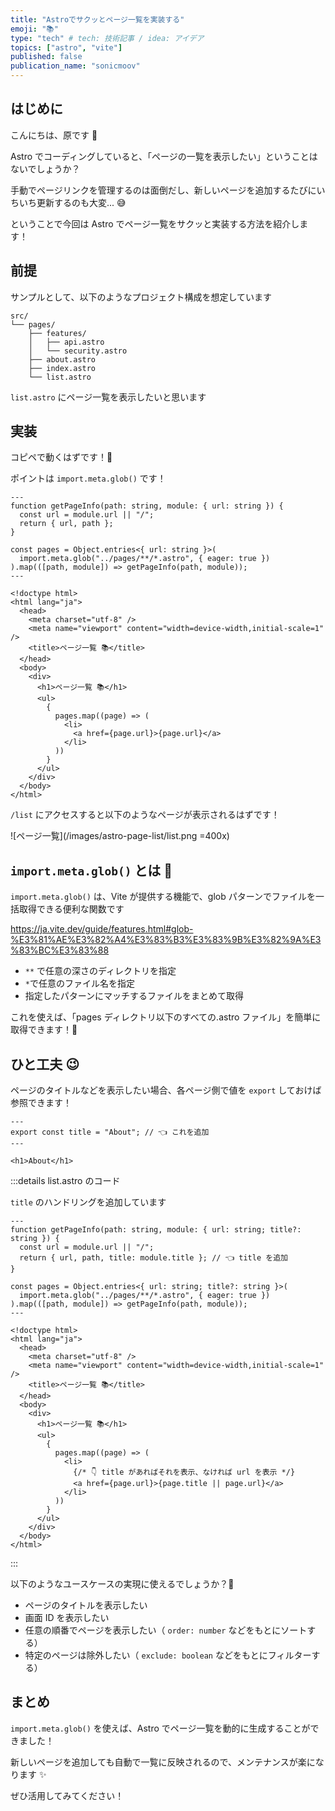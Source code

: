 ```yaml
---
title: "Astroでサクッとページ一覧を実装する"
emoji: "📚"
type: "tech" # tech: 技術記事 / idea: アイデア
topics: ["astro", "vite"]
published: false
publication_name: "sonicmoov"
---
```


## はじめに

こんにちは、原です 🐐

Astro でコーディングしていると、「ページの一覧を表示したい」ということはないでしょうか？

手動でページリンクを管理するのは面倒だし、新しいページを追加するたびにいちいち更新するのも大変... 😅

ということで今回は Astro でページ一覧をサクッと実装する方法を紹介します！

## 前提

サンプルとして、以下のようなプロジェクト構成を想定しています

```
src/
└── pages/
    ├── features/
    │   ├── api.astro
    │   └── security.astro
    ├── about.astro
    ├── index.astro
    └── list.astro
```

`list.astro` にページ一覧を表示したいと思います

## 実装

コピペで動くはずです！🤣

ポイントは `import.meta.glob()` です！

```jsx:list.astro
---
function getPageInfo(path: string, module: { url: string }) {
  const url = module.url || "/";
  return { url, path };
}

const pages = Object.entries<{ url: string }>(
  import.meta.glob("../pages/**/*.astro", { eager: true })
).map(([path, module]) => getPageInfo(path, module));
---

<!doctype html>
<html lang="ja">
  <head>
    <meta charset="utf-8" />
    <meta name="viewport" content="width=device-width,initial-scale=1" />
    <title>ページ一覧 📚</title>
  </head>
  <body>
    <div>
      <h1>ページ一覧 📚</h1>
      <ul>
        {
          pages.map((page) => (
            <li>
              <a href={page.url}>{page.url}</a>
            </li>
          ))
        }
      </ul>
    </div>
  </body>
</html>
```

`/list` にアクセスすると以下のようなページが表示されるはずです！

![ページ一覧](/images/astro-page-list/list.png =400x)

## `import.meta.glob()` とは 🤔

`import.meta.glob()` は、Vite が提供する機能で、glob パターンでファイルを一括取得できる便利な関数です

https://ja.vite.dev/guide/features.html#glob-%E3%81%AE%E3%82%A4%E3%83%B3%E3%83%9B%E3%82%9A%E3%83%BC%E3%83%88

- `**` で任意の深さのディレクトリを指定
- `*`で任意のファイル名を指定
- 指定したパターンにマッチするファイルをまとめて取得

これを使えば、「pages ディレクトリ以下のすべての.astro ファイル」を簡単に取得できます！🎉

## ひと工夫 😉

ページのタイトルなどを表示したい場合、各ページ側で値を `export` しておけば参照できます！

```jsx:about.astro
---
export const title = "About"; // 👈 これを追加
---

<h1>About</h1>
```

:::details list.astro のコード

`title` のハンドリングを追加しています

```jsx:list.astro
---
function getPageInfo(path: string, module: { url: string; title?: string }) {
  const url = module.url || "/";
  return { url, path, title: module.title }; // 👈 title を追加
}

const pages = Object.entries<{ url: string; title?: string }>(
  import.meta.glob("../pages/**/*.astro", { eager: true })
).map(([path, module]) => getPageInfo(path, module));
---

<!doctype html>
<html lang="ja">
  <head>
    <meta charset="utf-8" />
    <meta name="viewport" content="width=device-width,initial-scale=1" />
    <title>ページ一覧 📚</title>
  </head>
  <body>
    <div>
      <h1>ページ一覧 📚</h1>
      <ul>
        {
          pages.map((page) => (
            <li>
              {/* 👇 title があればそれを表示、なければ url を表示 */}
              <a href={page.url}>{page.title || page.url}</a>
            </li>
          ))
        }
      </ul>
    </div>
  </body>
</html>
```

:::

以下のようなユースケースの実現に使えるでしょうか？🤔

- ページのタイトルを表示したい
- 画面 ID を表示したい
- 任意の順番でページを表示したい（ `order: number` などをもとにソートする）
- 特定のページは除外したい（ `exclude: boolean` などをもとにフィルターする）

## まとめ

`import.meta.glob()` を使えば、Astro でページ一覧を動的に生成することができました！

新しいページを追加しても自動で一覧に反映されるので、メンテナンスが楽になります ✨

ぜひ活用してみてください！
